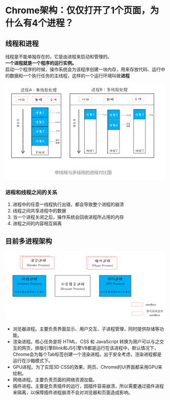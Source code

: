 # Chrome架构：仅仅打开了1个页面，为什么有4个进程？
## 线程和进程
线程是不能单独存在的，它是由进程来启动和管理的。  
**一个进程就是一个程序的运行实例。**  
启动一个程序的时候，操作系统会为该程序创建一块内存，用来存放代码、运行中的数据和一个执行任务的主线程，这样的一个运行环境叫做**进程**     

![](img/进程对比.png)   

### 进程和线程之间的关系
1. 进程中的任意一线程执行出错，都会导致整个进程的崩溃
2. 线程之间共享进程中的数据
3. 当一个进程关闭之后，操作系统会回收进程所占用的内存
4. 进程之间的内容相互隔离

## 目前多进程架构
![](img/浏览器进程架构图.png)  
  
  - 浏览器进程。主要负责界面显示、用户交互、子进程管理，同时提供存储等功能。
  - 渲染进程。核心任务是将 HTML、CSS 和 JavaScript 转换为用户可以与之交互的网页，排版引擎Blink和JS引擎V8都是运行在该进程中，默认情况下，Chrome会为每个Tab标签创建一个渲染进程。出于安全考虑，渲染进程都是运行在沙箱模式下。
  - GPU进程。为了实现3D CSS的效果，网页、Chrome的UI界面都采用GPU来绘制。
  - 网络进程。主要负责页面的网络资源加载。
  - 插件进程。主要是负责插件的运行，因插件容易崩溃，所以需要通过插件进程来隔离，以保障插件进程崩溃不会对浏览器和页面造成影响。